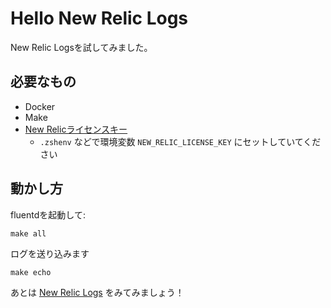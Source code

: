 # Hello New Relic Logs

New Relic Logsを試してみました。

## 必要なもの

* Docker
* Make
* [New Relicライセンスキー](https://docs.newrelic.com/docs/accounts/install-new-relic/account-setup/license-key)
  * `.zshenv` などで環境変数 `NEW_RELIC_LICENSE_KEY` にセットしていてください

## 動かし方

fluentdを起動して:

```
make all
```

ログを送り込みます

```
make echo
```

あとは [New Relic Logs](https://one.newrelic.com/launcher/logger.log-launcher) をみてみましょう！
